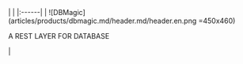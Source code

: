 <div class="product-header" markdown="1">
|   |
|:------|
| ![DBMagic](articles/products/dbmagic.md/header.md/header.en.png =450x460) <p>A REST LAYER FOR DATABASE</p> |
</div>